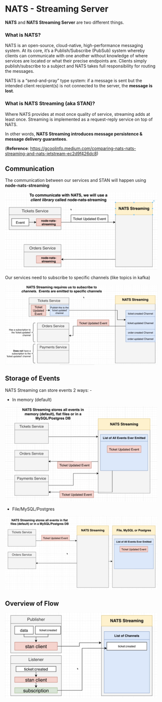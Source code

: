 # NATS - Streaming Server

**NATS** and **NATS Streaming Server** are two different things.

### What is NATS?

NATS is an open-source, cloud-native, high-performance messaging system. At its core, it’s a Publish/Subscribe (PubSub) system whereby clients can communicate with one another without knowledge of where services are located or what their precise endpoints are. Clients simply publish/subscribe to a subject and NATS takes full responsibility for routing the messages.

NATS is a “send-and-pray” type system: if a message is sent but the intended client recipient(s) is not connected to the server, the **message is lost**.

### What is NATS Streaming (aka STAN)?

Where NATS provides at most once quality of service, streaming adds at least once. Streaming is implemented as a request-reply service on top of NATS.

In other words, **NATS Streaming introduces message persistence & message delivery guarantees**.

(**Reference**: <https://gcoolinfo.medium.com/comparing-nats-nats-streaming-and-nats-jetstream-ec2d9f426dc8>)

## Communication

The communication between our services and STAN will happen using **node-nats-streaming**

![comm](./images/nodeNatsStreaming.png)

Our services need to subscribe to specific channels (like topics in kafka)

![comm](./images/subChannel.png)

## Storage of Events

NATS Streaming can store events 2 ways: -

- In memory (default)

![memory](./images/inMemory.png)

- File/MySQL/Postgres

![others](./images/mysqlPost.png)

## Overview of Flow

![flow](./images/completeFlow.png)
